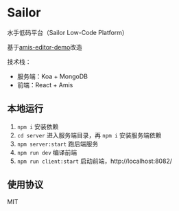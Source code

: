 # Sailor

水手低码平台（Sailor Low-Code Platform）

基于[amis-editor-demo](http://aisuda.github.io/amis-editor-demo)改造

技术栈：

-   服务端：Koa + MongoDB
-   前端：React + Amis

## 本地运行

1. `npm i` 安装依赖
2. `cd server` 进入服务端目录，再 `npm i` 安装服务端依赖
3. `npm server:start` 跑后端服务
4. `npm run dev` 编译前端
5. `npm run client:start` 启动前端，http://localhost:8082/

## 使用协议

MIT
